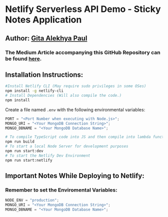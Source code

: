 # Netlify Serverless API Demo - Sticky Notes Application

## **Author: [Gita Alekhya Paul](https://github.com/gitaalekhyapaul)**

### **The Medium Article accompanying this GitHub Repository can be found [here](#).**

## **Installation Instructions:**

```bash
#Install Netlify CLI (May require sudo privileges in some OSes)
npm install -g netlify-cli
# Install Dependencies (Will also compile the code.)
npm install
```

Create a file named `.env` with the following environmental variables:

```javascript
PORT = "<Port Number when executing with Node.js>";
MONGO_URI = "<Your MongoDB Connection String>";
MONGO_DBNAME = "<Your MongoDB Database Name>";
```

```bash
# To compile TypeScript code into JS and then compile into lambda functions
npm run build
# To start a local Node Server for development purposes
npm run start:dev
# To start the Netlify Dev Environment
npm run start:netlify
```

## **Important Notes While Deploying to Netlify:**

### Remember to set the Enviromental Variables:

```javascript
NODE_ENV = "production";
MONGO_URI = "<Your MongoDB Connection String>";
MONGO_DBNAME = "<Your MongoDB Database Name>";
```
